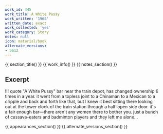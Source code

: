 ```yaml
---
work_id: 445
work_title: A White Pussy
work_written: '1968'
written_date: exact
work_collected: 'yes'
work_category: Story
notes: null
icon: material/book
alternate_versions:
- 5612
---
```


{{ section_title() }}
{{ work_info() }}
{{ notes_section() }}
## Excerpt
!!! quote "A White Pussy"
    bar near the train depot, has changed ownership 6 times in a year. it went from a topless joint to a Chinaman to a Mexican to a cripple and back and forth like that, but I knew it best sitting there looking out at the tower clock of the train station through a half-open side door. it's a fair enough bar—there aren't any women there to bother you. just a bunch of cassava-eaters and badminton players and they left me alone...

{{ appearances_section() }}
{{ alternate_versions_section() }}